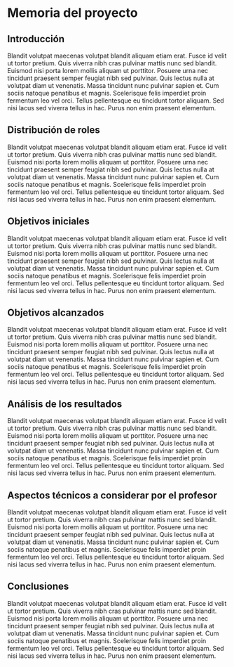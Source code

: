 # Memoria del proyecto

## Introducción

Blandit volutpat maecenas volutpat blandit aliquam etiam erat. Fusce id velit ut tortor pretium. Quis viverra nibh cras pulvinar mattis nunc sed blandit. Euismod nisi porta lorem mollis aliquam ut porttitor. Posuere urna nec tincidunt praesent semper feugiat nibh sed pulvinar. Quis lectus nulla at volutpat diam ut venenatis. Massa tincidunt nunc pulvinar sapien et. Cum sociis natoque penatibus et magnis. Scelerisque felis imperdiet proin fermentum leo vel orci. Tellus pellentesque eu tincidunt tortor aliquam. Sed nisi lacus sed viverra tellus in hac. Purus non enim praesent elementum.

## Distribución de roles

Blandit volutpat maecenas volutpat blandit aliquam etiam erat. Fusce id velit ut tortor pretium. Quis viverra nibh cras pulvinar mattis nunc sed blandit. Euismod nisi porta lorem mollis aliquam ut porttitor. Posuere urna nec tincidunt praesent semper feugiat nibh sed pulvinar. Quis lectus nulla at volutpat diam ut venenatis. Massa tincidunt nunc pulvinar sapien et. Cum sociis natoque penatibus et magnis. Scelerisque felis imperdiet proin fermentum leo vel orci. Tellus pellentesque eu tincidunt tortor aliquam. Sed nisi lacus sed viverra tellus in hac. Purus non enim praesent elementum.

## Objetivos iniciales

Blandit volutpat maecenas volutpat blandit aliquam etiam erat. Fusce id velit ut tortor pretium. Quis viverra nibh cras pulvinar mattis nunc sed blandit. Euismod nisi porta lorem mollis aliquam ut porttitor. Posuere urna nec tincidunt praesent semper feugiat nibh sed pulvinar. Quis lectus nulla at volutpat diam ut venenatis. Massa tincidunt nunc pulvinar sapien et. Cum sociis natoque penatibus et magnis. Scelerisque felis imperdiet proin fermentum leo vel orci. Tellus pellentesque eu tincidunt tortor aliquam. Sed nisi lacus sed viverra tellus in hac. Purus non enim praesent elementum.

## Objetivos alcanzados

Blandit volutpat maecenas volutpat blandit aliquam etiam erat. Fusce id velit ut tortor pretium. Quis viverra nibh cras pulvinar mattis nunc sed blandit. Euismod nisi porta lorem mollis aliquam ut porttitor. Posuere urna nec tincidunt praesent semper feugiat nibh sed pulvinar. Quis lectus nulla at volutpat diam ut venenatis. Massa tincidunt nunc pulvinar sapien et. Cum sociis natoque penatibus et magnis. Scelerisque felis imperdiet proin fermentum leo vel orci. Tellus pellentesque eu tincidunt tortor aliquam. Sed nisi lacus sed viverra tellus in hac. Purus non enim praesent elementum.

## Análisis de los resultados

Blandit volutpat maecenas volutpat blandit aliquam etiam erat. Fusce id velit ut tortor pretium. Quis viverra nibh cras pulvinar mattis nunc sed blandit. Euismod nisi porta lorem mollis aliquam ut porttitor. Posuere urna nec tincidunt praesent semper feugiat nibh sed pulvinar. Quis lectus nulla at volutpat diam ut venenatis. Massa tincidunt nunc pulvinar sapien et. Cum sociis natoque penatibus et magnis. Scelerisque felis imperdiet proin fermentum leo vel orci. Tellus pellentesque eu tincidunt tortor aliquam. Sed nisi lacus sed viverra tellus in hac. Purus non enim praesent elementum.

## Aspectos técnicos a considerar por el profesor

Blandit volutpat maecenas volutpat blandit aliquam etiam erat. Fusce id velit ut tortor pretium. Quis viverra nibh cras pulvinar mattis nunc sed blandit. Euismod nisi porta lorem mollis aliquam ut porttitor. Posuere urna nec tincidunt praesent semper feugiat nibh sed pulvinar. Quis lectus nulla at volutpat diam ut venenatis. Massa tincidunt nunc pulvinar sapien et. Cum sociis natoque penatibus et magnis. Scelerisque felis imperdiet proin fermentum leo vel orci. Tellus pellentesque eu tincidunt tortor aliquam. Sed nisi lacus sed viverra tellus in hac. Purus non enim praesent elementum.

## Conclusiones

Blandit volutpat maecenas volutpat blandit aliquam etiam erat. Fusce id velit ut tortor pretium. Quis viverra nibh cras pulvinar mattis nunc sed blandit. Euismod nisi porta lorem mollis aliquam ut porttitor. Posuere urna nec tincidunt praesent semper feugiat nibh sed pulvinar. Quis lectus nulla at volutpat diam ut venenatis. Massa tincidunt nunc pulvinar sapien et. Cum sociis natoque penatibus et magnis. Scelerisque felis imperdiet proin fermentum leo vel orci. Tellus pellentesque eu tincidunt tortor aliquam. Sed nisi lacus sed viverra tellus in hac. Purus non enim praesent elementum.
